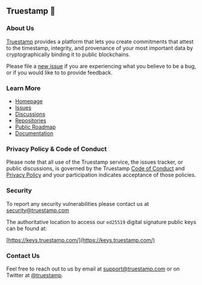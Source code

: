 ## Truestamp 👋


### About Us

[Truestamp](https://www.truestamp.com) provides a platform that lets you create commitments that attest to the timestamp, integrity, and provenance of your most important data by cryptographically binding it to public blockchains.

Please file a [new issue](https://github.com/truestamp/discussions/issues) if you are experiencing what you believe to be a bug, or if you would like to to provide feedback.

### Learn More

* [Homepage](https://www.truestamp.com)
* [Issues](https://github.com/truestamp/discussions/issues)
* [Discussions](https://github.com/orgs/truestamp/discussions)
* [Repositories](https://github.com/orgs/truestamp/repositories)
* [Public Roadmap](https://github.com/orgs/truestamp/projects/1/views/2)
* [Documentation](https://docs.truestamp.com)

### Privacy Policy & Code of Conduct

Please note that all use of the Truestamp service, the issues tracker, or public discussions, is governed by the Truestamp [Code of Conduct](https://github.com/truestamp/discussions/blob/main/CODE_OF_CONDUCT.md) and [Privacy Policy](https://www.truestamp.com/policies) and your participation indicates acceptance of those policies.

### Security

To report any security vulnerabilities please contact us at [security@truestamp.com](mailto:security@truestamp.com)

The authoritative location to access our `ed25519` digital signature public keys can be found at:

[https://keys.truestamp.com/](https://keys.truestamp.com/)

### Contact Us

Feel free to reach out to us by email at [support@truestamp.com](mailto:support@truestamp.com) or on Twitter at [@truestamp](https://twitter.com/truestamp).
